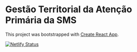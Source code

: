 # Gestão Territorial da Atenção Primária da SMS

This project was bootstrapped with [Create React App](https://github.com/facebook/create-react-app).

[![Netlify Status](https://api.netlify.com/api/v1/badges/ea53c6f4-c30f-44fd-9303-f4b9b5e49677/deploy-status)](https://app.netlify.com/sites/gestao-aps-smsb/deploys)
